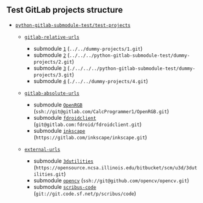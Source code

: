 ## Test GitLab projects structure

- [`python-gitlab-submodule-test/test-projects`](https://gitlab.com/python-gitlab-submodule-test/test-projects)

  - [`gitlab-relative-urls`](https://gitlab.com/python-gitlab-submodule-test/test-projects/gitlab-relative-urls)
    - submodule [`1`](https://gitlab.com/python-gitlab-submodule-test/dummy-projects/1)
      (`../../dummy-projects/1.git`)
    - submodule [`2`](https://gitlab.com/python-gitlab-submodule-test/dummy-projects/2)
      (`../../../python-gitlab-submodule-test/dummy-projects/2.git`)
    - submodule [`3`](https://gitlab.com/python-gitlab-submodule-test/dummy-projects/3)
      (`./../../../python-gitlab-submodule-test/dummy-projects/3.git`)
    - submodule [`4`](https://gitlab.com/python-gitlab-submodule-test/dummy-projects/4)
      (`./../../dummy-projects/4.git`)

  - [`gitlab-absolute-urls`](https://gitlab.com/python-gitlab-submodule-test/test-projects/gitlab-relative-urls)
    - submodule [`OpenRGB`](https://gitlab.com/CalcProgrammer1/OpenRGB)
      (`ssh://git@gitlab.com/CalcProgrammer1/OpenRGB.git`)
    - submodule [`fdroidclient`](https://gitlab.com/fdroid/fdroidclient)
      (`git@gitlab.com:fdroid/fdroidclient.git`)
    - submodule [`inkscape`](https://gitlab.com/inkscape/inkscape.git)
      (`https://gitlab.com/inkscape/inkscape.git`)

  - [`external-urls`](https://gitlab.com/python-gitlab-submodule-test/test-projects/gitlab-relative-urls)
    - submodule [`3dutilities`](https://opensource.ncsa.illinois.edu/bitbucket/scm/u3d/3dutilities)
      (`https://opensource.ncsa.illinois.edu/bitbucket/scm/u3d/3dutilities.git`)
    - submodule [`opencv`](https://github.com/opencv/opencv)
      (`ssh://git@github.com/opencv/opencv.git`)
    - submodule [`scribus-code`](https://sourceforge.net/p/scribus/code/ci/master/tree/)
      (`git://git.code.sf.net/p/scribus/code`)
